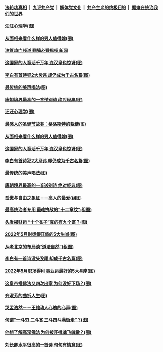####  [法轮功真相](../../../../basic/blob/master/README.md?t=05020731) &nbsp;|&nbsp; [九评共产党](../../../../9ping.md/blob/master/README.md?t=05020731) &nbsp;|&nbsp; [解体党文化](../../../../jtdwh.md/blob/master/README.md?t=05020731)  &nbsp;|&nbsp; [共产主义的终极目的](../../../../gczydzjmd.md/blob/master/README.md?t=05020731) &nbsp;|&nbsp; [魔鬼在统治我们的世界](../../../../mgztzwmdsj.md/blob/master/README.md?t=05020731) 

#### [汪汪心理学(图)](../pages/p7/1005156.md?t=05020731) 

#### [从面相来看什么样的男人值得嫁(图)](../pages/p7/1002739.md?t=05020731) 

#### [油管热门频道 翻墙必看视频 新闻](http://45.76.130.85:81/youtube.html?05020731)

#### [这国家的人竟活千万年 连汉皇也惊讶(图)](../pages/p7/970744.md?t=05020731) 

#### [李白有首诗犯2大忌讳 却仍成为千古名篇(图)](../pages/p7/1001650.md?t=05020731) 

#### [最传统的美声唱法(图)](../pages/p7/1005104.md?t=05020731) 

#### [唐朝境界最高的一首送别诗 绝对经典(图)](../pages/p7/1001661.md?t=05020731) 

#### [汪汪心理学(图)](../pages/p7/1005156.md?t=05020731) 

#### [最感人的圣诞节故事：格洛斯特的裁缝(图)](../pages/p7/1005105.md?t=05020731) 

#### [从面相来看什么样的男人值得嫁(图)](../pages/p7/1002739.md?t=05020731) 

#### [这国家的人竟活千万年 连汉皇也惊讶(图)](../pages/p7/970744.md?t=05020731) 

#### [李白有首诗犯2大忌讳 却仍成为千古名篇(图)](../pages/p7/1001650.md?t=05020731) 

#### [最传统的美声唱法(图)](../pages/p7/1005104.md?t=05020731) 

#### [唐朝境界最高的一首送别诗 绝对经典(图)](../pages/p7/1001661.md?t=05020731) 

#### [孤傲与自由之象征－－高人的最爱(组图)](../pages/p7/1003604.md?t=05020731) 

#### [最高统治者专用 最难拚敌的“十二章纹”(组图)](../pages/p7/1000360.md?t=05020731) 

#### [头发揭财运 “十个秃子”真的有九个富？(图)](../pages/p7/1003382.md?t=05020731) 

#### [2022年5月财运很旺盛的5大生肖(图)](../pages/p7/1004632.md?t=05020731) 

#### [从老北京的布局谈“道法自然”(组图)](../pages/p7/1002936.md?t=05020731) 

#### [李白有一首诗没头没尾 却成千古名篇(图)](../pages/p7/1001548.md?t=05020731) 

#### [2022年5月职场得利 事业运最好的5大星座(图)](../pages/p7/1003030.md?t=05020731) 

#### [这皇帝推佛法又四次出家 为何没好下场？(图)](../pages/p7/1003465.md?t=05020731) 

#### [齐淑芳的曲折人生(图)](../pages/p7/1004760.md?t=05020731) 

#### [哭孟浩然－－王维动人心魄的心声(图)](../pages/p7/1001653.md?t=05020731) 

#### [何谓“一斗穷 二斗富 三斗四斗满街走”？(图)](../pages/p7/1003165.md?t=05020731) 

#### [他想了解高深佛法 为何被吓得魂飞魄散？(图)](../pages/p7/969855.md?t=05020731) 

#### [刘长卿水平很高的一首诗 句句有情意(图)](../pages/p7/1001397.md?t=05020731) 

<img src='http://gfw-breaker.win/goodnews/indexes/p7.md' width='0px' height='0px'/>
